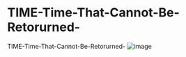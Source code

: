 # TIME-Time-That-Cannot-Be-Retorurned-
TIME-Time-That-Cannot-Be-Retorurned-
![image](https://github.com/user-attachments/assets/fcf3d67d-b723-44bc-8f00-77ce2ddde91f)
